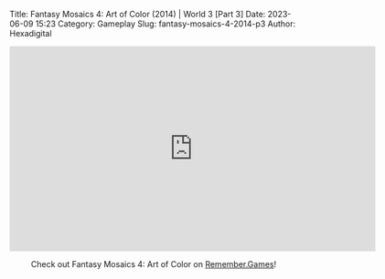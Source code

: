 Title: Fantasy Mosaics 4: Art of Color (2014) | World 3 [Part 3]
Date: 2023-06-09 15:23
Category: Gameplay
Slug: fantasy-mosaics-4-2014-p3
Author: Hexadigital

<center><iframe src="https://www.youtube.com/embed/zTeBs_gpuaw?feature=oembed" allow="accelerometer; autoplay; encrypted-media; gyroscope; picture-in-picture" width="640" height="360" frameborder="0"></iframe>

Check out Fantasy Mosaics 4: Art of Color on [Remember.Games](https://remember.games/game/7223/fantasy-mosaics-4-art-of-color/)!</center>